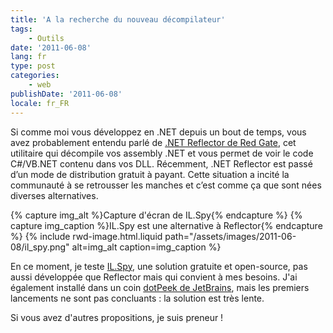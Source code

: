 ```yaml
---
title: 'A la recherche du nouveau décompilateur'
tags:
    - Outils
date: '2011-06-08'
lang: fr
type: post
categories:
    - web
publishDate: '2011-06-08'
locale: fr_FR
---
```


Si comme moi vous développez en .NET depuis un bout de temps, vous avez probablement entendu parlé de [.NET Reflector de Red Gate](http://www.red-gate.com/products/dotnet-development/reflector/ "Site officiel de .NET Reflector"), cet utilitaire qui décompile vos assembly .NET et vous permet de voir le code C#/VB.NET contenu dans vos DLL. Récemment, .NET Reflector est passé d’un mode de distribution gratuit à payant. Cette situation a incité la communauté à se retrousser les manches et c’est comme ça que sont nées diverses alternatives.

<!-- more -->

{% capture img_alt %}Capture d'écran de IL.Spy{% endcapture %}
{% capture img_caption %}IL.Spy est une alternative à Reflector{% endcapture %}
{% include rwd-image.html.liquid 
    path="/assets/images/2011-06-08/il_spy.png"
    alt=img_alt
    caption=img_caption
%}

En ce moment, je teste [IL.Spy](http://ilspy.net/ "Site officiel de IL.Spy"), une solution gratuite et open-source, pas aussi développée que Reflector mais qui convient à mes besoins. J'ai également installé dans un coin [dotPeek de JetBrains](http://www.jetbrains.com/decompiler/ "Site officiel de dotPeek, le décompiler de JetBrains"), mais les premiers lancements ne sont pas concluants&nbsp;: la solution est très lente.

Si vous avez d'autres propositions, je suis preneur&nbsp;!
